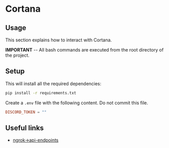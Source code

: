# Cortana

## Usage

This section explains how to interact with Cortana.

**IMPORTANT** -- All bash commands are executed from the root directory of the project.

## Setup

This will install all the required dependencies:

```bash
pip install -r requirements.txt
```

Create a `.env` file with the following content.
Do not commit this file.

```conf
DISCORD_TOKEN = ""
```

## Useful links

- [ngrok->api-endpoints](https://ngrok.com/docs/api/resources/endpoints/)
